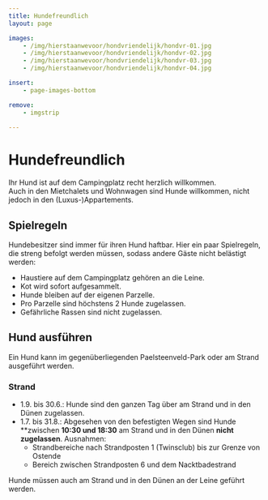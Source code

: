 ```yaml
---
title: Hundefreundlich
layout: page

images:
    - /img/hierstaanwevoor/hondvriendelijk/hondvr-01.jpg
    - /img/hierstaanwevoor/hondvriendelijk/hondvr-02.jpg
    - /img/hierstaanwevoor/hondvriendelijk/hondvr-03.jpg
    - /img/hierstaanwevoor/hondvriendelijk/hondvr-04.jpg

insert:
    - page-images-bottom

remove:
    - imgstrip
    
---
```


# Hundefreundlich
Ihr Hund ist auf dem Campingplatz recht herzlich willkommen.<br>
Auch in den Mietchalets und Wohnwagen sind Hunde willkommen, nicht jedoch in den (Luxus-)Appartements.<br>


## Spielregeln 
Hundebesitzer sind immer für ihren Hund haftbar. Hier ein paar Spielregeln, die streng befolgt werden müssen, sodass andere Gäste nicht belästigt werden:

- Haustiere auf dem Campingplatz gehören an die Leine.
- Kot wird sofort aufgesammelt.
- Hunde bleiben auf der eigenen Parzelle.
- Pro Parzelle sind höchstens 2 Hunde zugelassen.
- Gefährliche Rassen sind nicht zugelassen.
 
## Hund ausführen

Ein Hund kann im gegenüberliegenden Paelsteenveld-Park oder am Strand ausgeführt werden. 

### Strand

- 1.9. bis 30.6.: Hunde sind den ganzen Tag über am Strand und in den Dünen zugelassen.
- 1.7. bis 31.8.: Abgesehen von den befestigten Wegen sind Hunde **zwischen **10:30 und 18:30** am Strand und in den Dünen **nicht zugelassen**. Ausnahmen:    
    - Strandbereiche nach Strandposten 1 (Twinsclub) bis zur Grenze von Ostende
    - Bereich zwischen Strandposten 6 und dem Nacktbadestrand 

Hunde müssen auch am Strand und in den Dünen an der Leine geführt werden.
